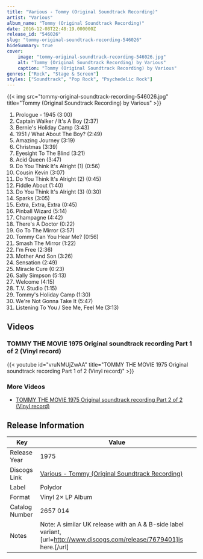 ```yaml
---
title: "Various - Tommy (Original Soundtrack Recording)"
artist: "Various"
album_name: "Tommy (Original Soundtrack Recording)"
date: 2016-12-08T22:48:19.000000Z
release_id: "546026"
slug: "tommy-original-soundtrack-recording-546026"
hideSummary: true
cover:
    image: "tommy-original-soundtrack-recording-546026.jpg"
    alt: "Tommy (Original Soundtrack Recording) by Various"
    caption: "Tommy (Original Soundtrack Recording) by Various"
genres: ["Rock", "Stage & Screen"]
styles: ["Soundtrack", "Pop Rock", "Psychedelic Rock"]
---
```


{{< img src="tommy-original-soundtrack-recording-546026.jpg" title="Tommy (Original Soundtrack Recording) by Various" >}}

<!-- section break -->

1. Prologue - 1945 (3:00)
2. Captain Walker / It's A Boy (2:37)
3. Bernie's Holiday Camp (3:43)
4. 1951 / What About The Boy? (2:49)
5. Amazing Journey (3:19)
6. Christmas (3:39)
7. Eyesight To The Blind (3:21)
8. Acid Queen (3:47)
9. Do You Think It's Alright (1) (0:56)
10. Cousin Kevin (3:07)
11. Do You Think It's Alright (2) (0:45)
12. Fiddle About (1:40)
13. Do You Think It's Alright (3) (0:30)
14. Sparks (3:05)
15. Extra, Extra, Extra (0:45)
16. Pinball Wizard (5:14)
17. Champagne (4:42)
18. There's A Doctor (0:22)
19. Go To The Mirror (3:57)
20. Tommy Can You Hear Me? (0:56)
21. Smash The Mirror (1:22)
22. I'm Free (2:36)
23. Mother And Son (3:26)
24. Sensation (2:49)
25. Miracle Cure (0:23)
26. Sally Simpson (5:13)
27. Welcome (4:15)
28. T.V. Studio (1:15)
29. Tommy's Holiday Camp (1:30)
30. We're Not Gonna Take It (5:47)
31. Listening To You / See Me, Feel Me (3:13)

<!-- section break -->




## Videos
### TOMMY THE MOVIE 1975 Original soundtrack recording Part 1 of 2 (Vinyl record)
{{< youtube id="vruNMUjZwAA" title="TOMMY THE MOVIE 1975 Original soundtrack recording Part 1 of 2 (Vinyl record)" >}}<br>

### More Videos

- [TOMMY THE MOVIE 1975 Original soundtrack recording Part 2 of 2 (Vinyl record)](https://www.youtube.com/watch?v=cVO5P3yOYa8)


## Release Information
|  Key           | Value                                                |
| ---------------| ---------------------------------------------------- |
| Release Year   | 1975                                   |
| Discogs Link   | [Various - Tommy (Original Soundtrack Recording)](https://www.discogs.com/release/546026-Various-Tommy-Original-Soundtrack-Recording) |
| Label          | Polydor |
| Format         | Vinyl 2× LP Album |
| Catalog Number | 2657 014 |
| Notes | Note:  A similar UK release with an A & B-side label variant, [url=http://www.discogs.com/release/7679401]is here.[/url] |